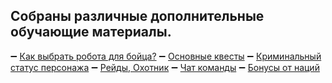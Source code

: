 ## Собраны различные дополнительные обучающие материалы.
➖ [Как выбрать робота для бойца?](/sys/guide/type-fighter)
➖ [Основные квесты](/sys/guide/main-quest)
➖ [Криминальный статус персонажа](/sys/guide/status)
➖ [Рейды, Охотник](/sys/guide/raids-hunter)
➖ [Чат команды](/sys/guide/chat-commands)
➖ [Бонусы от наций](/sys/guide/nations)